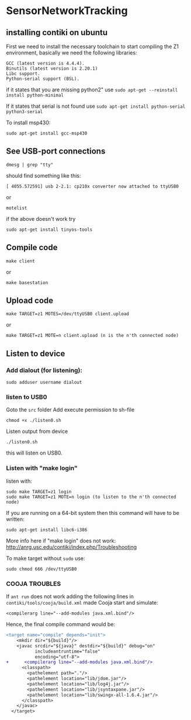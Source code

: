 # SensorNetworkTracking

## installing contiki on ubuntu

First we need to install the necessary toolchain to start compiling the Z1 environment, basically we need the following libraries:

    GCC (latest version is 4.4.4).
    Binutils (latest version is 2.20.1)
    Libc support.
    Python-serial support (BSL). 
    
if it states that you are missing python2" use `sudo apt-get --reinstall install python-minimal`

If it states that serial is not found use `sudo apt-get install python-serial python3-serial`

To install msp430:
```
sudo apt-get install gcc-msp430
```

## See USB-port connections
```
dmesg | grep "tty"
```

should find something like this:
```
[ 4055.572591] usb 2-2.1: cp210x converter now attached to ttyUSB0
```

or


```
motelist
```
if the above doesn't work try 

```
sudo apt-get install tinyos-tools
```

## Compile code
```
make client
```
or 
```
make basestation
```

## Upload code
```
make TARGET=z1 MOTES=/dev/ttyUSB0 client.upload
```
or
```
make TARGET=z1 MOTE=n client.upload (n is the n'th connected node)
```

## Listen to device

### Add dialout (for listening):
```
sudo adduser username dialout
```

### listen to USB0
Goto the `src` folder
Add execute permission to sh-file
```
chmod +x ./listen0.sh
```

Listen output from device
```
./listen0.sh
```
this will listen on USB0.


### Listen with "make login"
listen with:
```
sudo make TARGET=z1 login
sudo make TARGET=z1 MOTE=n login (to listen to the n'th connected node)
```

If you are running on a 64-bit system then this command will have to be written:
```
sudo apt-get install libc6-i386
```
More info here if "make login" does not work:
http://anrg.usc.edu/contiki/index.php/Troubleshooting

To make target without `sudo` use:
```
sudo chmod 666 /dev/ttyUSB0
```

### COOJA TROUBLES

If `ant run` does not work adding the following lines in `contiki/tools/cooja/build.xml` made Cooja start and simulate:
```
<compilerarg line="--add-modules java.xml.bind"/>
```

Hence, the final compile command would be:

```diff
<target name="compile" depends="init">
    <mkdir dir="${build}"/>
    <javac srcdir="${java}" destdir="${build}" debug="on"
           includeantruntime="false"
           encoding="utf-8">
+      <compilerarg line="--add-modules java.xml.bind"/>
      <classpath>
        <pathelement path="."/>
        <pathelement location="lib/jdom.jar"/>
        <pathelement location="lib/log4j.jar"/>
        <pathelement location="lib/jsyntaxpane.jar"/>
        <pathelement location="lib/swingx-all-1.6.4.jar"/>
      </classpath>
    </javac>
  </target>
  ```


